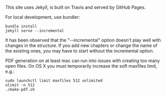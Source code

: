 This site uses Jekyll, is built on Travis and served by GitHub Pages.

For local development, use bundler:

    bundle install
    jekyll serve --incremental

It has been observed that the "--incremental" option doesn't play well with changes in the structure. If you add new chapters or change the name of the existing ones, you may have to start without the incremental option.

PDF generation on at least mac can run into issues with creating too many open files. On OS X you must temporarily increase the soft maxfiles limit, e.g.:

    sudo launchctl limit maxfiles 512 unlimited
    ulimit -n 512
    ./make-pdf.sh
